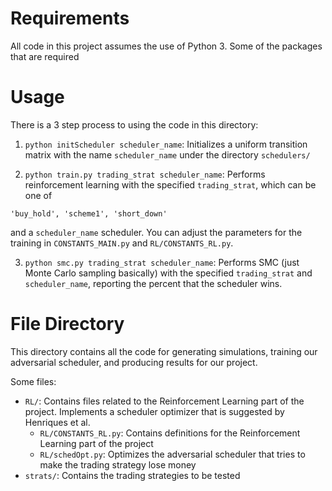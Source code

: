 # Requirements

All code in this project assumes the use of Python 3. Some of the packages that are required 

# Usage

There is a 3 step process to using the code in this directory:

1. `python initScheduler scheduler_name`: Initializes a uniform transition matrix with the name `scheduler_name` under the directory `schedulers/`

2. `python train.py trading_strat scheduler_name`: Performs reinforcement learning with the specified `trading_strat`, which can be one of

```
'buy_hold', 'scheme1', 'short_down'
```

and a `scheduler_name` scheduler. You can adjust the parameters for the training in `CONSTANTS_MAIN.py` and `RL/CONSTANTS_RL.py`.


3. `python smc.py trading_strat scheduler_name`: Performs SMC (just Monte Carlo sampling basically) with the specified `trading_strat` and `scheduler_name`, reporting the percent that the scheduler wins.


# File Directory

This directory contains all the code for generating simulations, 
training our adversarial scheduler, and producing results for our project.

Some files:

- `RL/`: Contains files related to the Reinforcement Learning part of the project.
         Implements a scheduler optimizer that is suggested by Henriques et al.
  - `RL/CONSTANTS_RL.py`: Contains definitions for the Reinforcement Learning part of the project
  - `RL/schedOpt.py`: Optimizes the adversarial scheduler that tries to make the trading strategy lose money
- `strats/`: Contains the trading strategies to be tested
